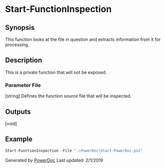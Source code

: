 # Start-FunctionInspection

## Synopsis

This function looks at the file in question and extracts information from it for processing.

## Description

This is a private function that will not be exposed.

### Parameter File

[string] Defines the function source file that will be inspected.


## Outputs

[void]


## Example

```PowerShell
Start-FunctionInspection -File ".\PowerDoc\Start-PowerDoc.ps1"

```

Generated by [PowerDoc](https://github.com/luther38/PowerDoc)
Last updated: 2/1/2019
